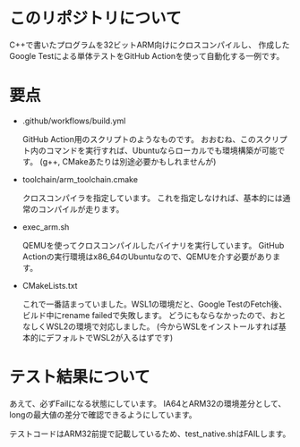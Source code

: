 # このリポジトリについて
C++で書いたプログラムを32ビットARM向けにクロスコンパイルし、
作成したGoogle Testによる単体テストをGitHub Actionを使って自動化する一例です。

# 要点
- .github/workflows/build.yml

    GitHub Action用のスクリプトのようなものです。
    おおむね、このスクリプト内のコマンドを実行すれば、Ubuntuならローカルでも環境構築が可能です。
    (g++, CMakeあたりは別途必要かもしれませんが)

- toolchain/arm_toolchain.cmake

    クロスコンパイラを指定しています。
    これを指定しなければ、基本的には通常のコンパイルが走ります。

- exec_arm.sh

    QEMUを使ってクロスコンパイルしたバイナリを実行しています。
    GitHub Actionの実行環境はx86_64のUbuntuなので、QEMUを介す必要があります。

- CMakeLists.txt

    これで一番詰まっていました。WSL1の環境だと、Google TestのFetch後、ビルド中にrename failedで失敗します。
    どうにもならなかったので、おとなしくWSL2の環境で対応しました。
    (今からWSLをインストールすれば基本的にデフォルトでWSL2が入るはずです)

# テスト結果について
あえて、必ずFailになる状態にしています。
IA64とARM32の環境差分として、longの最大値の差分で確認できるようにしています。

テストコードはARM32前提で記載しているため、test_native.shはFAILします。